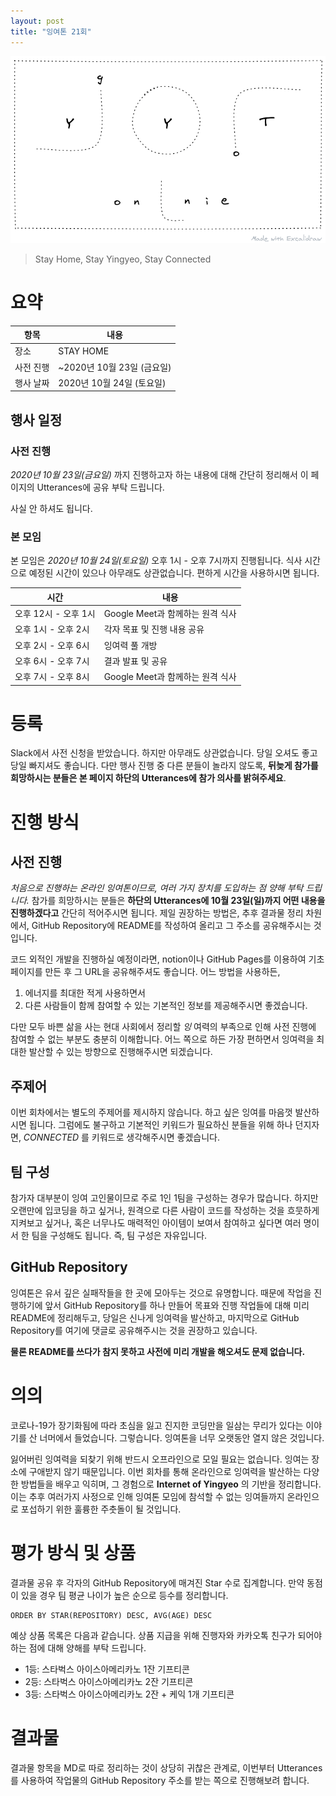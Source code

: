 ```yaml
---
layout: post
title: "잉여톤 21회"
---
```


![poster](/images/21/yyt-poster.png)

> Stay Home, Stay Yingyeo, Stay Connected

# 요약

| 항목      | 내용                       |
| --------- | -------------------------- |
| 장소      | STAY HOME                  |
| 사전 진행 | ~2020년 10월 23일 (금요일) |
| 행사 날짜 | 2020년 10월 24일 (토요일)  |

## 행사 일정

### 사전 진행

_2020년 10월 23일(금요일)_ 까지 진행하고자 하는 내용에 대해 간단히 정리해서 이 페이지의 Utterances에 공유 부탁 드립니다.

사실 안 하셔도 됩니다.

### 본 모임

본 모임은 _2020년 10월 24일(토요일)_ 오후 1시 - 오후 7시까지 진행됩니다. 식사 시간으로 예정된 시간이 있으나 아무래도 상관없습니다. 편하게 시간을 사용하시면 됩니다.

| 시간                 | 내용                             |
| -------------------- | -------------------------------- |
| 오후 12시 - 오후 1시 | Google Meet과 함께하는 원격 식사 |
| 오후 1시 - 오후 2시  | 각자 목표 및 진행 내용 공유      |
| 오후 2시 - 오후 6시  | 잉여력 풀 개방                   |
| 오후 6시 - 오후 7시  | 결과 발표 및 공유                |
| 오후 7시 - 오후 8시  | Google Meet과 함께하는 원격 식사 |

# 등록

Slack에서 사전 신청을 받았습니다. 하지만 아무래도 상관없습니다. 당일 오셔도 좋고 당일 빠지셔도 좋습니다. 다만 행사 진행 중 다른 분들이 놀라지 않도록, **뒤늦게 참가를 희망하시는 분들은 본 페이지 하단의 Utterances에 참가 의사를 밝혀주세요**.

# 진행 방식

## 사전 진행

_처음으로 진행하는 온라인 잉여톤이므로, 여러 가지 장치를 도입하는 점 양해 부탁 드립니다._ 참가를 희망하시는 분들은 **하단의 Utterances에 10월 23일(일)까지 어떤 내용을 진행하겠다고** 간단히 적어주시면 됩니다. 제일 권장하는 방법은, 추후 결과물 정리 차원에서, GitHub Repository에 README를 작성하여 올리고 그 주소를 공유해주시는 것입니다.

코드 외적인 개발을 진행하실 예정이라면, notion이나 GitHub Pages를 이용하여 기초 페이지를 만든 후 그 URL을 공유해주셔도 좋습니다. 어느 방법을 사용하든,

1. 에너지를 최대한 적게 사용하면서
2. 다른 사람들이 함께 참여할 수 있는 기본적인 정보를 제공해주시면 좋겠습니다.

다만 모두 바쁜 삶을 사는 현대 사회에서 정리할 _잉_ 여력의 부족으로 인해 사전 진행에 참여할 수 없는 부분도 충분히 이해합니다. 어느 쪽으로 하든 가장 편하면서 잉여력을 최대한 발산할 수 있는 방향으로 진행해주시면 되겠습니다.

## 주제어

이번 회차에서는 별도의 주제어를 제시하지 않습니다. 하고 싶은 잉여를 마음껏 발산하시면 됩니다. 그럼에도 불구하고 기본적인 키워드가 필요하신 분들을 위해 하나 던지자면, _CONNECTED_ 를 키워드로 생각해주시면 좋겠습니다.

## 팀 구성

참가자 대부분이 잉여 고인물이므로 주로 1인 1팀을 구성하는 경우가 많습니다. 하지만 오랜만에 입코딩을 하고 싶거나, 원격으로 다른 사람이 코드를 작성하는 것을 흐뭇하게 지켜보고 싶거나, 혹은 너무나도 매력적인 아이템이 보여서 참여하고 싶다면 여러 명이서 한 팀을 구성해도 됩니다. 즉, 팀 구성은 자유입니다.

## GitHub Repository

잉여톤은 유서 깊은 실패작들을 한 곳에 모아두는 것으로 유명합니다. 때문에 작업을 진행하기에 앞서 GitHub Repository를 하나 만들어 목표와 진행 작업들에 대해 미리 README에 정리해두고, 당일은 신나게 잉여력을 발산하고, 마지막으로 GitHub Repository를 여기에 댓글로 공유해주시는 것을 권장하고 있습니다.

**물론 README를 쓰다가 참지 못하고 사전에 미리 개발을 해오셔도 문제 없습니다.**

# 의의

코로나-19가 장기화됨에 따라 초심을 잃고 진지한 코딩만을 일삼는 무리가 있다는 이야기를 산 너머에서 들었습니다. 그렇습니다. 잉여톤을 너무 오랫동안 열지 않은 것입니다.

잃어버린 잉여력을 되찾기 위해 반드시 오프라인으로 모일 필요는 없습니다. 잉여는 장소에 구애받지 않기 때문입니다. 이번 회차를 통해 온라인으로 잉여력을 발산하는 다양한 방법들을 배우고 익히며, 그 경험으로 **Internet of Yingyeo** 의 기반을 정리합니다. 이는 추후 여러가지 사정으로 인해 잉여톤 모임에 참석할 수 없는 잉여들까지 온라인으로 포섭하기 위한 훌륭한 주춧돌이 될 것입니다.

# 평가 방식 및 상품

결과물 공유 후 각자의 GitHub Repository에 매겨진 Star 수로 집계합니다. 만약 동점이 있을 경우 팀 평균 나이가 높은 순으로 등수를 정리합니다.

```
ORDER BY STAR(REPOSITORY) DESC, AVG(AGE) DESC
```

예상 상품 목록은 다음과 같습니다. 상품 지급을 위해 진행자와 카카오톡 친구가 되어야 하는 점에 대해 양해를 부탁 드립니다.

- 1등: 스타벅스 아이스아메리카노 1잔 기프티콘
- 2등: 스타벅스 아이스아메리카노 2잔 기프티콘
- 3등: 스타벅스 아이스아메리카노 2잔 + 케익 1개 기프티콘

# 결과물

결과물 항목을 MD로 따로 정리하는 것이 상당히 귀찮은 관계로, 이번부터 Utterances를 사용하여 작업물의 GitHub Repository 주소를 받는 쪽으로 진행해보려 합니다.
